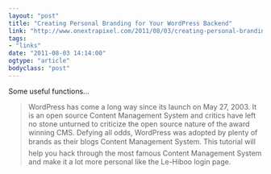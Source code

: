 ```yaml
---
layout: "post"
title: "Creating Personal Branding for Your WordPress Backend"
link: "http://www.onextrapixel.com/2011/08/03/creating-personal-branding-for-your-wordpress-backend/"
tags: 
- "links"
date: "2011-08-03 14:14:00"
ogtype: "article"
bodyclass: "post"
---
```


Some useful functions…

> WordPress has come a long way since its launch on May 27, 2003. It is an open source Content Management System and critics have left no stone unturned to criticize the open source nature of the award winning CMS. Defying all odds, WordPress was adopted by plenty of brands as their blogs Content Management System. This tutorial will help you hack through the most famous Content Management System and make it a lot more personal like the Le-Hiboo login page.